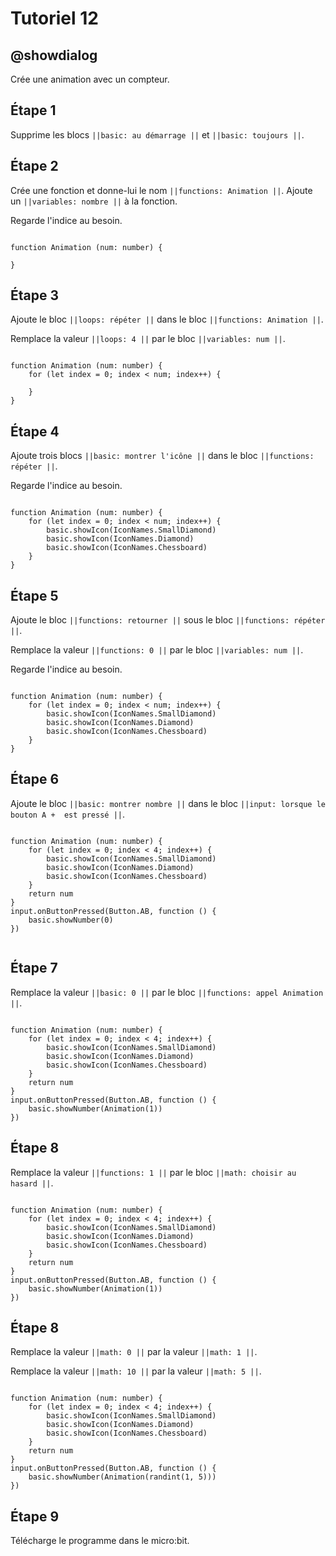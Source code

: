 # Tutoriel 12

## @showdialog

Crée une animation avec un compteur.

## Étape 1

Supprime les blocs ``||basic: au démarrage ||`` et ``||basic: toujours ||``.

## Étape 2

Crée une fonction et donne-lui le nom ``||functions: Animation ||``. Ajoute un ``||variables: nombre ||`` à la fonction.

Regarde l'indice au besoin.

```blocks

function Animation (num: number) {
	
}

```

## Étape 3

Ajoute le bloc ``||loops: répéter ||`` dans le bloc ``||functions: Animation ||``.

Remplace la valeur ``||loops: 4 ||`` par le bloc ``||variables: num ||``. 


```blocks

function Animation (num: number) {
    for (let index = 0; index < num; index++) {
    	
    }
}

```

## Étape 4

Ajoute trois blocs ``||basic: montrer l'icône ||`` dans le bloc ``||functions: répéter ||``.

Regarde l'indice au besoin.

```blocks

function Animation (num: number) {
    for (let index = 0; index < num; index++) {
        basic.showIcon(IconNames.SmallDiamond)
        basic.showIcon(IconNames.Diamond)
        basic.showIcon(IconNames.Chessboard)
    }
}

```

## Étape 5

Ajoute le bloc ``||functions: retourner ||`` sous le bloc ``||functions: répéter ||``.

Remplace la valeur ``||functions: 0 ||`` par le bloc ``||variables: num ||``. 

Regarde l'indice au besoin.

```blocks

function Animation (num: number) {
    for (let index = 0; index < num; index++) {
        basic.showIcon(IconNames.SmallDiamond)
        basic.showIcon(IconNames.Diamond)
        basic.showIcon(IconNames.Chessboard)
    }
}

```

## Étape 6

Ajoute le bloc ``||basic: montrer nombre ||`` dans le bloc ``||input: lorsque le bouton A +  est pressé ||``.

```blocks

function Animation (num: number) {
    for (let index = 0; index < 4; index++) {
        basic.showIcon(IconNames.SmallDiamond)
        basic.showIcon(IconNames.Diamond)
        basic.showIcon(IconNames.Chessboard)
    }
    return num
}
input.onButtonPressed(Button.AB, function () {
    basic.showNumber(0)
})


```

## Étape 7

Remplace la valeur ``||basic: 0 ||`` par le bloc ``||functions: appel Animation ||``.

```blocks

function Animation (num: number) {
    for (let index = 0; index < 4; index++) {
        basic.showIcon(IconNames.SmallDiamond)
        basic.showIcon(IconNames.Diamond)
        basic.showIcon(IconNames.Chessboard)
    }
    return num
}
input.onButtonPressed(Button.AB, function () {
    basic.showNumber(Animation(1))
})

```

## Étape 8

Remplace la valeur ``||functions: 1 ||`` par le bloc ``||math: choisir au hasard ||``.

```blocks

function Animation (num: number) {
    for (let index = 0; index < 4; index++) {
        basic.showIcon(IconNames.SmallDiamond)
        basic.showIcon(IconNames.Diamond)
        basic.showIcon(IconNames.Chessboard)
    }
    return num
}
input.onButtonPressed(Button.AB, function () {
    basic.showNumber(Animation(1))
})

```

## Étape 8

Remplace la valeur ``||math: 0 ||`` par la valeur ``||math: 1 ||``.

Remplace la valeur ``||math: 10 ||`` par la valeur ``||math: 5 ||``.


```blocks

function Animation (num: number) {
    for (let index = 0; index < 4; index++) {
        basic.showIcon(IconNames.SmallDiamond)
        basic.showIcon(IconNames.Diamond)
        basic.showIcon(IconNames.Chessboard)
    }
    return num
}
input.onButtonPressed(Button.AB, function () {
    basic.showNumber(Animation(randint(1, 5)))
})

```

## Étape 9

Télécharge le programme dans le micro:bit.
